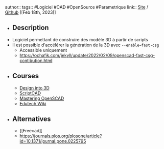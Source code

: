 author:: 
tags:: #Logiciel #CAD #OpenSource #Parametrique
link:: [Site](https://openscad.org/) / [Github](https://github.com/openscad/openscad/)
[[Feb 18th, 2023]]

- ## Description
- Logiciel permettant de construire des modèle 3D à partir de scripts
- Il est possible d'accélérer la génération de la 3D avec ``--enable=fast-csg``
	- Accessible uniquement
	- https://ochafik.com/jekyll/update/2022/02/09/openscad-fast-csg-contibution.html
- ## Courses
	- [Design into 3D](https://willadams.gitbook.io/design-into-3d/)
	- [ScriptCAD](https://scriptcad.com/paulftw/OpenSCAD.Tutorial)
	- [Mastering OpenSCAD](https://mastering-openscad.eu/buch/introduction/)
	- [Edutech Wiki](https://edutechwiki.unige.ch/fr/Tutoriel_OpenSCAD)
- ## Alternatives
	- [[Freecad]]
	- https://journals.plos.org/plosone/article?id=10.1371/journal.pone.0225795